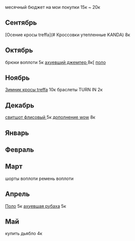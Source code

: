 месячный бюджет на мои покупки 15к ~ 20к

## Сентябрь
[Осение кросы treffa](# Кроссовки утепленные KANDA) 8к

## Октябрь
брюки воплоти 5к
[ахуевший джемпер ](https://khur.store/shop/tproduct/342803073602-dzhemper-kashemirovii) 8к[
[поло ](https://www.sela.ru/eshop/men/futbolki-i-longslivy/polo/5803110618_176/)

## Ноябрь
[Зимник кросы treffa](https://traffa.team/product/krossovki-muzskie-vysokie-noarfeld-mens-midcut-shoes-zelty/) 10к
браслеты TURN IN 2к

## Декабрь
[свитшот флисовый ](https://calledagarment.com/utilitariansweatshirtcurry) 5к
[дополнение wow](https://ggsel.net/catalog/product/wow-midnight-baseheroicepic-bez-ozidaniia-4366311) 8к

## Январь


## Февраль

## Март
шорты воплоти
ремень воплоти

## Апрель
[Поло](https://www.gate31.ru/product/polo-irvin-asimmetrichnoe) 5к
[ахуевшая рубаха](https://www.ymkashix.ru/product/rubashka-ymkashix-velve-leisure-line-89e942) 5к

## Май
купить дьябло 4к